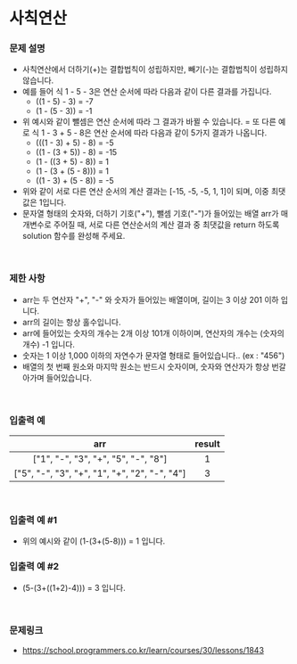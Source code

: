 # 사칙연산

### 문제 설명
- 사칙연산에서 더하기(+)는 결합법칙이 성립하지만, 빼기(-)는 결합법칙이 성립하지 않습니다.
- 예를 들어 식 1 - 5 - 3은 연산 순서에 따라 다음과 같이 다른 결과를 가집니다.
    - ((1 - 5) - 3) = -7
    - (1 - (5 - 3)) = -1
- 위 예시와 같이 뺄셈은 연산 순서에 따라 그 결과가 바뀔 수 있습니다.
= 또 다른 예로 식 1 - 3 + 5 - 8은 연산 순서에 따라 다음과 같이 5가지 결과가 나옵니다.
    - (((1 - 3) + 5) - 8) = -5
    - ((1 - (3 + 5)) - 8) = -15
    - (1 - ((3 + 5) - 8)) = 1
    - (1 - (3 + (5 - 8))) = 1
    - ((1 - 3) + (5 - 8)) = -5
- 위와 같이 서로 다른 연산 순서의 계산 결과는 [-15, -5, -5, 1, 1]이 되며, 이중 최댓값은 1입니다.
- 문자열 형태의 숫자와, 더하기 기호("+"), 뺄셈 기호("-")가 들어있는 배열 arr가 매개변수로 주어질 때, 서로 다른 연산순서의 계산 결과 중 최댓값을 return 하도록 solution 함수를 완성해 주세요.

<br>

### 제한 사항
- arr는 두 연산자 "+", "-" 와 숫자가 들어있는 배열이며, 길이는 3 이상 201 이하 입니다.
- arr의 길이는 항상 홀수입니다.
- arr에 들어있는 숫자의 개수는 2개 이상 101개 이하이며, 연산자의 개수는 (숫자의 개수) -1 입니다.
- 숫자는 1 이상 1,000 이하의 자연수가 문자열 형태로 들어있습니다.. (ex : "456")
- 배열의 첫 번째 원소와 마지막 원소는 반드시 숫자이며, 숫자와 연산자가 항상 번갈아가며 들어있습니다.

<br>

### 입출력 예

|arr|result|
|:---:|:---:|
|["1", "-", "3", "+", "5", "-", "8"]|1|
|["5", "-", "3", "+", "1", "+", "2", "-", "4"]|3|

<br>

### 입출력 예 #1
- 위의 예시와 같이 (1-(3+(5-8))) = 1 입니다.

### 입출력 예 #2
- (5-(3+((1+2)-4))) = 3 입니다.

<br>

### 문제링크
- https://school.programmers.co.kr/learn/courses/30/lessons/1843